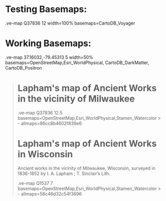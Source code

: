 # Testing Basemaps:

.ve-map Q37836 12 width=100% basemaps=CartoDB_Voyager

# Working Basemaps:

.ve-map 37.16032,-79.45313 5 width=50% basemaps=OpenStreetMap,Esri_WorldPhysical, CartoDB_DarkMatter, CartoDB_Positron

> # Lapham's map of Ancient Works in the vicinity of Milwaukee
> 
> .ve-map Q37836 12.5 basemaps=OpenStreetMap,Esri_WorldPhysical,Stamen_Watercolor
    > - allmaps=86cc8b4602f839e6
>     
>     
> # Lapham's map of Ancient Works in Wisconsin
> 
> Ancient works in the vicinity of Milwaukee, Wisconsin, surveyed in 1836-1852 by I. A. Lapham ; T. Sinclair’s Lith.
> 
> .ve-map Q1537 7 basemaps=OpenStreetMap,Esri_WorldPhysical,Stamen_Watercolor
    > - allmaps=58c46d32c54f3696
    
